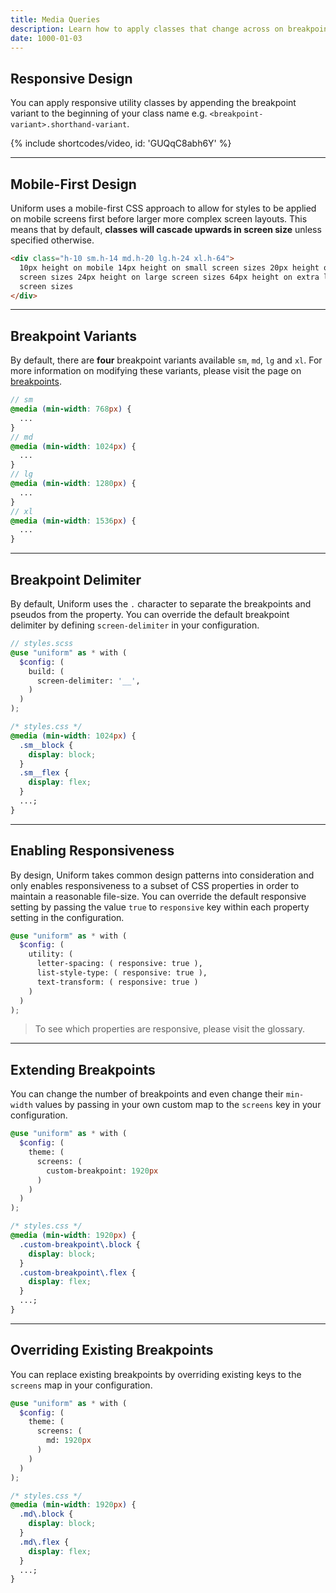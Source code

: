 ```yaml
---
title: Media Queries
description: Learn how to apply classes that change across on breakpoint.
date: 1000-01-03
---
```


## Responsive Design

You can apply responsive utility classes by appending the breakpoint variant to the beginning of your class name e.g. `<breakpoint-variant>.shorthand-variant`.

{% include shortcodes/video, id: 'GUQqC8abh6Y' %}

---

## Mobile-First Design

Uniform uses a mobile-first CSS approach to allow for styles to be applied on mobile screens first before larger more complex screen layouts. This means that by default, **classes will cascade upwards in screen size** unless specified otherwise.

```html
<div class="h-10 sm.h-14 md.h-20 lg.h-24 xl.h-64">
  10px height on mobile 14px height on small screen sizes 20px height on medium
  screen sizes 24px height on large screen sizes 64px height on extra large
  screen sizes
</div>
```

---

## Breakpoint Variants

By default, there are **four** breakpoint variants available `sm`, `md`, `lg` and `xl`. For more information on modifying these variants, please visit the page on <a class="hover.underline" href="/get-started/breakpoints">breakpoints</a>.

```scss
// sm
@media (min-width: 768px) {
  ...
}
// md
@media (min-width: 1024px) {
  ...
}
// lg
@media (min-width: 1280px) {
  ...
}
// xl
@media (min-width: 1536px) {
  ...
}
```

---

## Breakpoint Delimiter

By default, Uniform uses the `.` character to separate the breakpoints and pseudos from the property. You can override the default breakpoint delimiter by defining `screen-delimiter` in your configuration.

```scss
// styles.scss
@use "uniform" as * with (
  $config: (
    build: (
      screen-delimiter: '__',
    )
  )
);
```

```css
/* styles.css */
@media (min-width: 1024px) {
  .sm__block {
    display: block;
  }
  .sm__flex {
    display: flex;
  }
  ...;
}
```

---

## Enabling Responsiveness

By design, Uniform takes common design patterns into consideration and only enables responsiveness to a subset of CSS properties in order to maintain a reasonable file-size. You can override the default responsive setting by passing the value `true` to `responsive` key within each property setting in the configuration.

```scss
@use "uniform" as * with (
  $config: (
    utility: (
      letter-spacing: ( responsive: true ),
      list-style-type: ( responsive: true ),
      text-transform: ( responsive: true )
    )
  )
);
```

> To see which properties are responsive, please visit the glossary.

---

## Extending Breakpoints

You can change the number of breakpoints and even change their `min-width` values by passing in your own custom map to the `screens` key in your configuration.

```scss
@use "uniform" as * with (
  $config: (
    theme: (
      screens: (
        custom-breakpoint: 1920px
      )
    )
  )
);
```

```css
/* styles.css */
@media (min-width: 1920px) {
  .custom-breakpoint\.block {
    display: block;
  }
  .custom-breakpoint\.flex {
    display: flex;
  }
  ...;
}
```

---

## Overriding Existing Breakpoints

You can replace existing breakpoints by overriding existing keys to the `screens` map in your configuration.

```scss
@use "uniform" as * with (
  $config: (
    theme: (
      screens: (
        md: 1920px
      )
    )
  )
);
```

```css
/* styles.css */
@media (min-width: 1920px) {
  .md\.block {
    display: block;
  }
  .md\.flex {
    display: flex;
  }
  ...;
}
```
